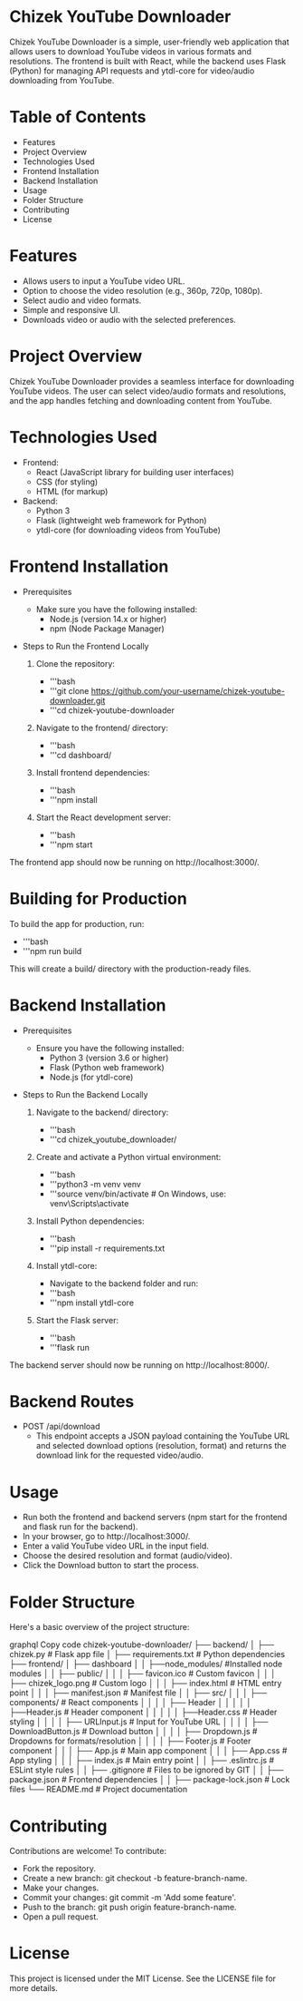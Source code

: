 # Chizek YouTube Downloader
Chizek YouTube Downloader is a simple, user-friendly web application that allows users to download YouTube videos in various formats and resolutions. The frontend is built with React, while the backend uses Flask (Python) for managing API requests and ytdl-core for video/audio downloading from YouTube.

# Table of Contents
- Features
- Project Overview
- Technologies Used
- Frontend Installation
- Backend Installation
- Usage
- Folder Structure
- Contributing
- License

# Features
- Allows users to input a YouTube video URL.
- Option to choose the video resolution (e.g., 360p, 720p, 1080p).
- Select audio and video formats.
- Simple and responsive UI.
- Downloads video or audio with the selected preferences.

# Project Overview
Chizek YouTube Downloader provides a seamless interface for downloading YouTube videos. The user can select video/audio formats and resolutions, and the app handles fetching and downloading content from YouTube.

# Technologies Used
- Frontend:
    - React (JavaScript library for building user interfaces)
    - CSS (for styling)
    - HTML (for markup)
- Backend:
    - Python 3
    - Flask (lightweight web framework for Python)
    - ytdl-core (for downloading videos from YouTube)

# Frontend Installation
- Prerequisites
  - Make sure you have the following installed:
    - Node.js (version 14.x or higher)
    - npm (Node Package Manager)

- Steps to Run the Frontend Locally
    1. Clone the repository:
       - '''bash
       - '''git clone https://github.com/your-username/chizek-youtube-downloader.git
       - '''cd chizek-youtube-downloader

    2. Navigate to the frontend/ directory:
       - '''bash
       - '''cd dashboard/

    3. Install frontend dependencies:
       - '''bash
       - '''npm install

    5. Start the React development server:
       - '''bash
       - '''npm start

The frontend app should now be running on http://localhost:3000/.

# Building for Production
To build the app for production, run:
   - '''bash
   - '''npm run build

This will create a build/ directory with the production-ready files.

# Backend Installation
- Prerequisites
  - Ensure you have the following installed:
    - Python 3 (version 3.6 or higher)
    - Flask (Python web framework)
    - Node.js (for ytdl-core)

- Steps to Run the Backend Locally
    1. Navigate to the backend/ directory:
       - '''bash
       - '''cd chizek_youtube_downloader/
 
    2. Create and activate a Python virtual environment:
       - '''bash
       - '''python3 -m venv venv
       - '''source venv/bin/activate  # On Windows, use: venv\Scripts\activate

    3. Install Python dependencies:
       - '''bash
       - '''pip install -r requirements.txt

    4. Install ytdl-core:
       - Navigate to the backend folder and run:
       - '''bash
       - '''npm install ytdl-core

    5. Start the Flask server:
       - '''bash
       - '''flask run

The backend server should now be running on http://localhost:8000/.

# Backend Routes
- POST /api/download
  - This endpoint accepts a JSON payload containing the YouTube URL and selected download options (resolution, format) and returns the download link for the requested video/audio.

# Usage
- Run both the frontend and backend servers (npm start for the frontend and flask run for the backend).
- In your browser, go to http://localhost:3000/.
- Enter a valid YouTube video URL in the input field.
- Choose the desired resolution and format (audio/video).
- Click the Download button to start the process.

# Folder Structure
Here's a basic overview of the project structure:

graphql							Copy code
chizek-youtube-downloader/
├── backend/
│   ├── chizek.py                     # Flask app file
│   ├── requirements.txt              # Python dependencies
├── frontend/
│   ├── dashboard
│   │   ├──node_modules/	      #Installed node modules
│   │   ├── public/
│   │	│   ├── favicon.ico	      # Custom favicon
│   │	│   ├── chizek_logo.png       # Custom logo
│   │	│   ├── index.html	      # HTML entry point
│   │	│   ├── manifest.json	      # Manifest file
│   │   ├── src/
│   │	│   ├── components/	      # React components
│   │	│   │   ├── Header
│   │	│   │	│   ├──Header.js      # Header component
│   │	│   │	│   ├──Header.css     # Header styling
│   │   │   │   ├── URLInput.js	      # Input for YouTube URL
│   │   │   │   ├── DownloadButton.js # Download button
│   │   │   │   ├── Dropdown.js       # Dropdowns for formats/resolution
│   │   │   │   ├── Footer.js	      # Footer component
│   │   │   ├── App.js		      # Main app component
│   │   │   ├── App.css		      # App styling
│   │   │   ├── index.js	      # Main entry point
│   │   ├── .eslintrc.js	      # ESLint style rules
│   │   ├── .gitignore		      # Files to be ignored by GIT
│   │   ├── package.json	      # Frontend dependencies
│   │   ├── package-lock.json	      # Lock files
└── README.md			      # Project documentation

# Contributing
Contributions are welcome! To contribute:
- Fork the repository.
- Create a new branch: git checkout -b feature-branch-name.
- Make your changes.
- Commit your changes: git commit -m 'Add some feature'.
- Push to the branch: git push origin feature-branch-name.
- Open a pull request.

# License
This project is licensed under the MIT License. See the LICENSE file for more details.
